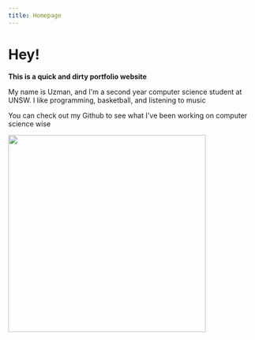 ```yaml
---
title: Homepage
---
```


# Hey!

**This is a quick and dirty portfolio website**

My name is Uzman, and I'm a second year computer science student at UNSW. I like 
programming, basketball, and listening to music

You can check out my Github to see what I've been working on computer science wise

<img src="https://i.imgur.com/L2MuV50.jpeg" width="400">
